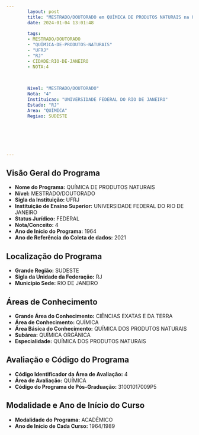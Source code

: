 ```yaml
---
        layout: post
        title: "MESTRADO/DOUTORADO em QUÍMICA DE PRODUTOS NATURAIS na UFRJ  "
        date: 2024-01-04 13:01:48
     
        tags:
        - MESTRADO/DOUTORADO
        - "QUÍMICA-DE-PRODUTOS-NATURAIS"
        - "UFRJ"
        - "RJ"
        - CIDADE:RIO-DE-JANEIRO
        - NOTA:4
        
       

        Nivel: "MESTRADO/DOUTORADO"
        Nota: "4"
        Instituicao: "UNIVERSIDADE FEDERAL DO RIO DE JANEIRO"
        Estado: "RJ"
        Area: "QUÍMICA"
        Regiao: SUDESTE
        
        
        
        
        
        
---
```

## Visão Geral do Programa
- **Nome do Programa:** QUÍMICA DE PRODUTOS NATURAIS
- **Nível:** MESTRADO/DOUTORADO
- **Sigla da Instituição:** UFRJ
- **Instituição de Ensino Superior:** UNIVERSIDADE FEDERAL DO RIO DE JANEIRO
- **Status Jurídico:** FEDERAL
- **Nota/Conceito:** 4
- **Ano de Início do Programa:** 1964
- **Ano de Referência do Coleta de dados:** 2021

## Localização do Programa
- **Grande Região:** SUDESTE
- **Sigla da Unidade da Federação:** RJ
- **Município Sede:** RIO DE JANEIRO

## Áreas de Conhecimento
- **Grande Área do Conhecimento:** CIÊNCIAS EXATAS E DA TERRA
- **Área de Conhecimento:** QUÍMICA
- **Área Básica do Conhecimento:** QUÍMICA DOS PRODUTOS NATURAIS
- **Subárea:** QUÍMICA ORGÂNICA
- **Especialidade:** QUÍMICA DOS PRODUTOS NATURAIS

## Avaliação e Código do Programa
- **Código Identificador da Área de Avaliação:** 4
- **Área de Avaliação:** QUÍMICA
- **Código do Programa de Pós-Graduação:** 31001017009P5


## Modalidade e Ano de Início do Curso
- **Modalidade do Programa:** ACADÊMICO
- **Ano de Início de Cada Curso:** 1964/1989
